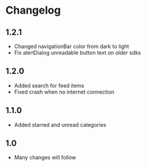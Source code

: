 # Changelog

## 1.2.1
- Changed navigationBar color from dark to light
- Fix alertDialog unreadable button text on older sdks

## 1.2.0
- Added search for feed items
- Fixed crash when no internet connection

## 1.1.0
- Added starred and unread categories

## 1.0
- Many changes will follow